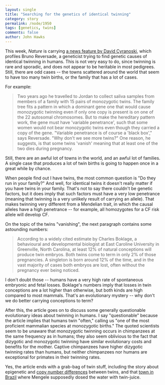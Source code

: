 ```yaml
---
layout: single 
title: "Searching for the genetics of identical twinning" 
category: story
permalink: /node/1950
tags: [genetics, twins] 
comments: false 
author: John Hawks 
---
```


This week, <i>Nature</i> is carrying <a href="http://dx.doi.org/10.1038/458826a">a news feature by David Cyranoski</a>, which profiles Bruno Reversade, a geneticist trying to find genetic causes of identical twinning in humans. This is not very easy to do, since twinning is rare and sporadic, and does not appear to be heritable in most pedigrees. Still, there are odd cases -- the towns scattered around the world that seem to have too many twin births, or the family that has a lot of cases. 

For example:

<blockquote>Two years ago he travelled to Jordan to collect saliva samples from members of a family with 15 pairs of monozygotic twins. The family tree fits a pattern in which a dominant gene  one that would cause monozygotic twinning even if only one copy is present  is on one of the 22 autosomal chromosomes. But to make the hereditary pattern work, the gene must have 'variable penetrance', such that some women would not bear monozygotic twins even though they carried a copy of the gene. "Variable penetrance is of course a 'black box'," says Reversade. "Why don't we see more twins?" One reason, he suggests, is that some twins 'vanish'  meaning that at least one of the two dies  during pregnancy.</blockquote>

Still, there are an awful lot of towns in the world, and an awful lot of families. A single case that produces a lot of twin births is going to happen once in a great while by chance. 

When people find out I have twins, the most common question is "Do they run in your family?" And well, for identical twins it doesn't really matter if you have twins in your family. That's not to say there couldn't be genetic factors, but it does imply that such factors must have a very low penetrance (meaning that twinning is a very unlikely result of carrying an allele). That makes twinning very different from a Mendelian trait, in which the causal alleles have a high penetrance -- for example, all homozygotes for a CF risk allele will develop CF. 

On the topic of the twins "vanishing", the next paragraph contains some astounding numbers: 

<blockquote>According to a widely cited estimate by Charles Boklage, a behavioural and developmental biologist at East Caroline University in Greenville, North Carolina, at least 12% of natural conceptions will produce twin embryos. Both twins come to term in only 2% of those pregnancies. A singleton is born around 12% of the time, and in the vast majority of cases both embryos are lost, often without the pregnancy ever being noticed.</blockquote>

I don't doubt those -- humans have a very high rate of spontaneous embryonic and fetal losses. Boklage's numbers imply that losses in twin conceptions are a lot higher than otherwise, but both kinds are high compared to most mammals. That's an evolutionary mystery -- why don't we do better carrying conceptions to term? 

After this, the article goes on to discuss some generally questionable evolutionary ideas about twinning in humans. I say "questionable" because the article implies that humans twin "often," calling us "one of the most proficient mammalian species at monozygotic births." The quoted scientists seem to be unaware that monozygotic twinning occurs in chimpanzees at the same frequency as in humans; they also seem oblivious to the fact that dizygotic and monozygotic twinning have similar evolutionary costs and benefits for the mother. Captive chimpanzees have higher dizygotic twinning rates than humans, but neither chimpanzees nor humans are exceptional for primates in their twinning rates. 

Yes, the article ends with a grab-bag of twin stuff, including the story about epigenetic and <a href="http://johnhawks.net/weblog/reviews/genomics/duplication/cnv-differences-mz-twins-2008.html">copy number differences</a> between twins, and that <a href="http://johnhawks.net/node/1879">town in Brazil</a> where Mengele supposedly dosed the water with twin-juice. 


